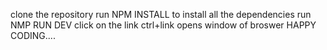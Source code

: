 clone the repository 
run NPM INSTALL to install all the dependencies 
run NMP RUN DEV
click on the link ctrl+link opens window of broswer 
HAPPY CODING....

